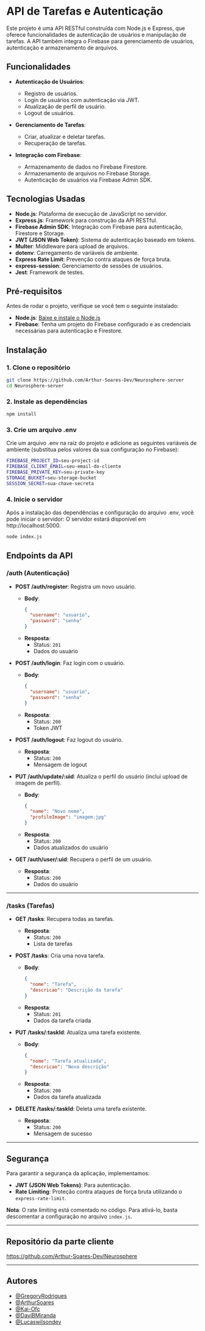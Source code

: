 # API de Tarefas e Autenticação

Este projeto é uma API RESTful construída com Node.js e Express, que oferece funcionalidades de autenticação de usuários e manipulação de tarefas. A API também integra o Firebase para gerenciamento de usuários, autenticação e armazenamento de arquivos.

## Funcionalidades

- **Autenticação de Usuários**:
  - Registro de usuários.
  - Login de usuários com autenticação via JWT.
  - Atualização de perfil de usuário.
  - Logout de usuários.

- **Gerenciamento de Tarefas**:
  - Criar, atualizar e deletar tarefas.
  - Recuperação de tarefas.

- **Integração com Firebase**:
  - Armazenamento de dados no Firebase Firestore.
  - Armazenamento de arquivos no Firebase Storage.
  - Autenticação de usuários via Firebase Admin SDK.

## Tecnologias Usadas

- **Node.js**: Plataforma de execução de JavaScript no servidor.
- **Express.js**: Framework para construção da API RESTful.
- **Firebase Admin SDK**: Integração com Firebase para autenticação, Firestore e Storage.
- **JWT (JSON Web Token)**: Sistema de autenticação baseado em tokens.
- **Multer**: Middleware para upload de arquivos.
- **dotenv**: Carregamento de variáveis de ambiente.
- **Express Rate Limit**: Prevenção contra ataques de força bruta.
- **express-session**: Gerenciamento de sessões de usuários.
- **Jest**: Framework de testes.

## Pré-requisitos

Antes de rodar o projeto, verifique se você tem o seguinte instalado:

- **Node.js**: [Baixe e instale o Node.js](https://nodejs.org/)
- **Firebase**: Tenha um projeto do Firebase configurado e as credenciais necessárias para autenticação e Firestore.

## Instalação

### 1. Clone o repositório

```bash
git clone https://github.com/Arthur-Soares-Dev/Neurosphere-server
cd Neurosphere-server
```

### 2. Instale as dependências

```bash
npm install

```

### 3. Crie um arquivo .env
Crie um arquivo .env na raiz do projeto e adicione as seguintes variáveis de ambiente (substitua pelos valores da sua configuração no Firebase):

```bash
FIREBASE_PROJECT_ID=seu-project-id
FIREBASE_CLIENT_EMAIL=seu-email-do-cliente
FIREBASE_PRIVATE_KEY=seu-private-key
STORAGE_BUCKET=seu-storage-bucket
SESSION_SECRET=sua-chave-secreta
```

### 4. Inicie o servidor
Após a instalação das dependências e configuração do arquivo .env, você pode iniciar o servidor:
O servidor estará disponível em http://localhost:5000.
```bash
node index.js
```


## Endpoints da API

### **/auth** (Autenticação)

- **POST /auth/register**: Registra um novo usuário.
  - **Body**: 
    ```json
    { 
      "username": "usuario", 
      "password": "senha" 
    }
    ```
  - **Resposta**: 
    - Status: `201`
    - Dados do usuário

- **POST /auth/login**: Faz login com o usuário.
  - **Body**: 
    ```json
    { 
      "username": "usuario", 
      "password": "senha" 
    }
    ```
  - **Resposta**: 
    - Status: `200`
    - Token JWT

- **POST /auth/logout**: Faz logout do usuário.
  - **Resposta**: 
    - Status: `200`
    - Mensagem de logout

- **PUT /auth/update/:uid**: Atualiza o perfil do usuário (inclui upload de imagem de perfil).
  - **Body**: 
    ```json
    { 
      "name": "Novo nome", 
      "profileImage": "imagem.jpg" 
    }
    ```
  - **Resposta**: 
    - Status: `200`
    - Dados atualizados do usuário

- **GET /auth/user/:uid**: Recupera o perfil de um usuário.
  - **Resposta**: 
    - Status: `200`
    - Dados do usuário

---

### **/tasks** (Tarefas)

- **GET /tasks**: Recupera todas as tarefas.
  - **Resposta**: 
    - Status: `200`
    - Lista de tarefas

- **POST /tasks**: Cria uma nova tarefa.
  - **Body**: 
    ```json
    { 
      "nome": "Tarefa", 
      "descricao": "Descrição da tarefa" 
    }
    ```
  - **Resposta**: 
    - Status: `201`
    - Dados da tarefa criada

- **PUT /tasks/:taskId**: Atualiza uma tarefa existente.
  - **Body**: 
    ```json
    { 
      "nome": "Tarefa atualizada", 
      "descricao": "Nova descrição" 
    }
    ```
  - **Resposta**: 
    - Status: `200`
    - Dados da tarefa atualizada

- **DELETE /tasks/:taskId**: Deleta uma tarefa existente.
  - **Resposta**: 
    - Status: `200`
    - Mensagem de sucesso

---

## Segurança

Para garantir a segurança da aplicação, implementamos:

- **JWT (JSON Web Tokens)**: Para autenticação.
- **Rate Limiting**: Proteção contra ataques de força bruta utilizando o `express-rate-limit`.

**Nota**: O rate limiting está comentado no código. Para ativá-lo, basta descomentar a configuração no arquivo `index.js`.

---
## Repositório da parte cliente
https://github.com/Arthur-Soares-Dev/Neurosphere

---
## Autores

- [@GregoryRodrigues](https://github.com/GregoryRFGMS)
- [@ArthurSoares](https://github.com/Arthur-Soares-Dev)
- [@Kai-Ofc](https://github.com/Kai-Ofc)
- [@DaviBMiranda](https://github.com/DaviBMiranda)
- [@Lucaswilsondev ](https://github.com/lucaswilsondev)
